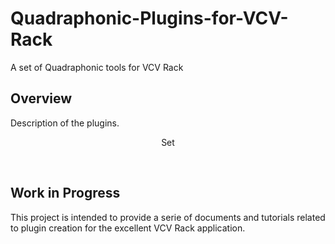 # Quadraphonic-Plugins-for-VCV-Rack
A set of Quadraphonic tools for VCV Rack

## Overview

Description of the plugins. 
<p align="center">Set</p>

<br>

## Work in Progress

This project is intended to provide a serie of documents and tutorials related to plugin creation for the excellent VCV Rack application.

<br>
